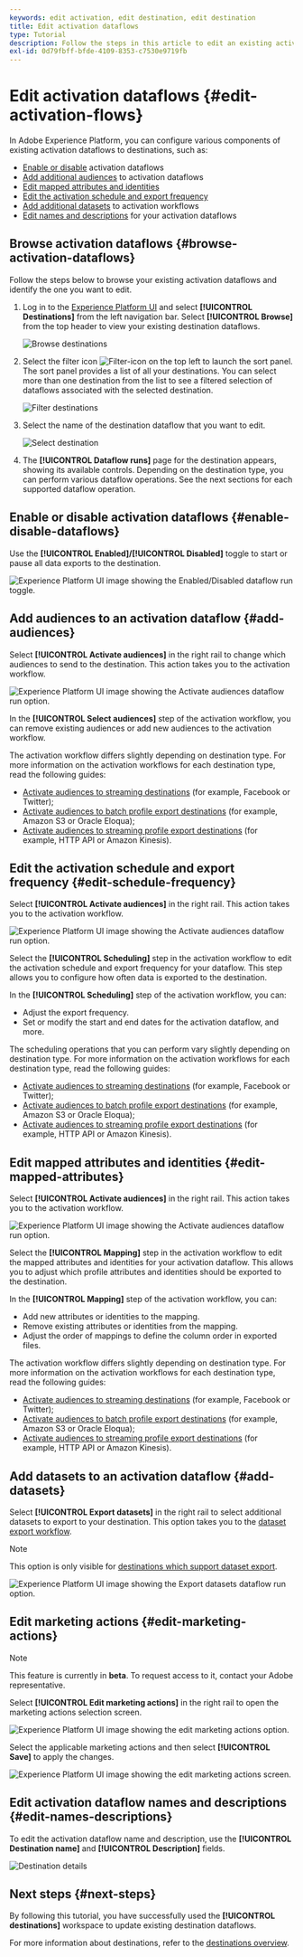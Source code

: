 ```yaml
---
keywords: edit activation, edit destination, edit destination
title: Edit activation dataflows
type: Tutorial
description: Follow the steps in this article to edit an existing activation dataflow in Adobe Experience Platform.
exl-id: 0d79fbff-bfde-4109-8353-c7530e9719fb
---
```

# Edit activation dataflows {#edit-activation-flows}

In Adobe Experience Platform, you can configure various components of existing activation dataflows to destinations, such as:

* [Enable or disable](#enable-disable-dataflows) activation dataflows
* [Add additional audiences](#add-audiences) to activation dataflows
* [Edit mapped attributes and identities](#edit-mapped-attributes)
* [Edit the activation schedule and export frequency](#edit-schedule-frequency)
* [Add additional datasets](#add-datasets) to activation workflows
* [Edit names and descriptions](#edit-names-descriptions) for your activation dataflows

<!-- * [Apply access labels](#apply-access-labels) to exported data; -->

## Browse activation dataflows {#browse-activation-dataflows}

Follow the steps below to browse your existing activation dataflows and identify the one you want to edit.

1. Log in to the [Experience Platform UI](https://platform.adobe.com/) and select **[!UICONTROL Destinations]** from the left navigation bar. Select **[!UICONTROL Browse]** from the top header to view your existing destination dataflows.

    ![Browse destinations](../assets/ui/edit-activation/browse-destinations.png)

2. Select the filter icon ![Filter-icon](../../images/icons/filter.png) on the top left to launch the sort panel. The sort panel provides a list of all your destinations. You can select more than one destination from the list to see a filtered selection of dataflows associated with the selected destination.

    ![Filter destinations](../assets/ui/edit-activation/filter-destinations.png)

3. Select the name of the destination dataflow that you want to edit.

    ![Select destination](../assets/ui/edit-activation/destination-select.png)

4. The **[!UICONTROL Dataflow runs]** page for the destination appears, showing its available controls. Depending on the destination type, you can perform various dataflow operations. See the next sections for each supported dataflow operation.

## Enable or disable activation dataflows {#enable-disable-dataflows}

Use the **[!UICONTROL Enabled]/[!UICONTROL Disabled]** toggle to start or pause all data exports to the destination.

![Experience Platform UI image showing the Enabled/Disabled dataflow run toggle.](../assets/ui/edit-activation/enable-toggle.png)
   
## Add audiences to an activation dataflow {#add-audiences}

Select **[!UICONTROL Activate audiences]** in the right rail to change which audiences to send to the destination. This action takes you to the activation workflow.

![Experience Platform UI image showing the Activate audiences dataflow run option.](../assets/ui/edit-activation/activate-audiences.png)

In the **[!UICONTROL Select audiences]** step of the activation workflow, you can remove existing audiences or add new audiences to the activation workflow.

The activation workflow differs slightly depending on destination type. For more information on the activation workflows for each destination type, read the following guides: 

* [Activate audiences to streaming destinations](./activate-segment-streaming-destinations.md) (for example, Facebook or Twitter);
* [Activate audiences to batch profile export destinations](./activate-batch-profile-destinations.md) (for example, Amazon S3 or Oracle Eloqua);
* [Activate audiences to streaming profile export destinations](./activate-streaming-profile-destinations.md) (for example, HTTP API or Amazon Kinesis).

## Edit the activation schedule and export frequency {#edit-schedule-frequency}

Select **[!UICONTROL Activate audiences]** in the right rail. This action takes you to the activation workflow.

![Experience Platform UI image showing the Activate audiences dataflow run option.](../assets/ui/edit-activation/activate-audiences.png)

Select the **[!UICONTROL Scheduling]** step in the activation workflow to edit the activation schedule and export frequency for your dataflow. This step allows you to configure how often data is exported to the destination.

In the **[!UICONTROL Scheduling]** step of the activation workflow, you can:
* Adjust the export frequency.
* Set or modify the start and end dates for the activation dataflow, and more.

The scheduling operations that you can perform vary slightly depending on destination type. For more information on the activation workflows for each destination type, read the following guides: 

* [Activate audiences to streaming destinations](./activate-segment-streaming-destinations.md) (for example, Facebook or Twitter);
* [Activate audiences to batch profile export destinations](./activate-batch-profile-destinations.md) (for example, Amazon S3 or Oracle Eloqua);
* [Activate audiences to streaming profile export destinations](./activate-streaming-profile-destinations.md) (for example, HTTP API or Amazon Kinesis).

## Edit mapped attributes and identities {#edit-mapped-attributes}

Select **[!UICONTROL Activate audiences]** in the right rail. This action takes you to the activation workflow.

![Experience Platform UI image showing the Activate audiences dataflow run option.](../assets/ui/edit-activation/activate-audiences.png)

Select the **[!UICONTROL Mapping]** step in the activation workflow to edit the mapped attributes and identities for your activation dataflow. This allows you to adjust which profile attributes and identities should be exported to the destination.

In the **[!UICONTROL Mapping]** step of the activation workflow, you can:

* Add new attributes or identities to the mapping.
* Remove existing attributes or identities from the mapping.
* Adjust the order of mappings to define the column order in exported files.

The activation workflow differs slightly depending on destination type. For more information on the activation workflows for each destination type, read the following guides: 

* [Activate audiences to streaming destinations](./activate-segment-streaming-destinations.md) (for example, Facebook or Twitter);
* [Activate audiences to batch profile export destinations](./activate-batch-profile-destinations.md) (for example, Amazon S3 or Oracle Eloqua);
* [Activate audiences to streaming profile export destinations](./activate-streaming-profile-destinations.md) (for example, HTTP API or Amazon Kinesis).

## Add datasets to an activation dataflow {#add-datasets}

Select **[!UICONTROL Export datasets]** in the right rail to select additional datasets to export to your destination. This option takes you to the [dataset export workflow](export-datasets.md).

>[!NOTE]
>
>This option is only visible for [destinations which support dataset export](export-datasets.md#supported-destinations).

![Experience Platform UI image showing the Export datasets dataflow run option.](../assets/ui/edit-activation/export-datasets.png)


## Edit marketing actions {#edit-marketing-actions}

>[!NOTE]
>
>This feature is currently in **beta**. To request access to it, contact your Adobe representative.

Select **[!UICONTROL Edit marketing actions]** in the right rail to open the marketing actions selection screen.

![Experience Platform UI image showing the edit marketing actions option.](../assets/ui/edit-activation/edit-marketing-actions.png)

Select the applicable marketing actions and then select **[!UICONTROL Save]** to apply the changes.

![Experience Platform UI image showing the edit marketing actions screen.](../assets/ui/edit-activation/edit-marketing-actions-screen.png)


<!-- ## Apply access labels {#apply-access-labels}

Select **[!UICONTROL Apply access labels]** to edit the data usage labels for the exported data. See the [data usage labels documentation](../../data-governance/labels/overview.md) to learn more.

![Experience Platform UI image showing the Export datasets dataflow run option.](../assets/ui/edit-activation/apply-access-labels.png) -->

## Edit activation dataflow names and descriptions {#edit-names-descriptions}

To edit the activation dataflow name and description, use the **[!UICONTROL Destination name]** and **[!UICONTROL Description]** fields.

![Destination details](../assets/ui/edit-activation/edit-destination-name-description.png)

## Next steps {#next-steps}

By following this tutorial, you have successfully used the **[!UICONTROL destinations]** workspace to update existing destination dataflows.

For more information about destinations, refer to the [destinations overview](../catalog/overview.md).
